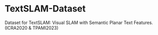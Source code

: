 # TextSLAM-Dataset
Dataset for TextSLAM: Visual SLAM with Semantic Planar Text Features. (ICRA2020 &amp; TPAMI2023)
